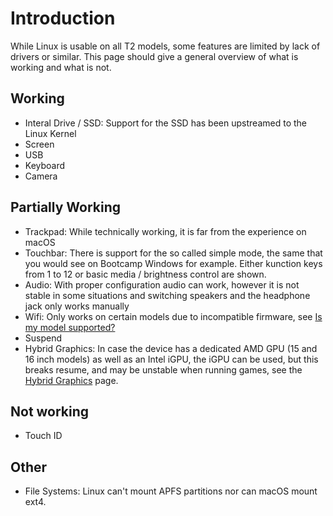 # Introduction

While Linux is usable on all T2 models, some features are limited by lack of drivers or similar. This page should give a general overview of what is working and what is not.

## Working

- Interal Drive / SSD: Support for the SSD has been upstreamed to the Linux Kernel
- Screen
- USB
- Keyboard
- Camera

## Partially Working

- Trackpad: While technically working, it is far from the experience on macOS
- Touchbar: There is support for the so called simple mode, the same that you would see on Bootcamp Windows for example. Either kunction keys from 1 to 12 or basic media / brightness control are shown. 
- Audio: With proper configuration audio can work, however it is not stable in some situations and switching speakers and the headphone jack only works manually
- Wifi: Only works on certain models due to incompatible firmware, see [Is my model supported?](https://wiki.t2linux.org/guides/wifi/#is-my-model-supported)
- Suspend
- Hybrid Graphics: In case the device has a dedicated AMD GPU (15 and 16 inch models) as well as an Intel iGPU, the iGPU can be used, but this breaks resume, and may be unstable when running games, see the [Hybrid Graphics](https://wiki.t2linux.org/guides/hybrid-graphics/) page.

## Not working

- Touch ID

## Other

- File Systems: Linux can't mount APFS partitions nor can macOS mount ext4.
